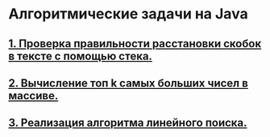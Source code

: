 # Алгоритмические задачи на Java

## [1. Проверка правильности расстановки скобок в тексте с помощью стека.](https://github.com/Java-Master-Ru/Algorithms/tree/master/IsValidParentheses/)
## [2. Вычисление топ k самых больших чисел в массиве.](https://github.com/Java-Master-Ru/Algorithms/tree/master/GetTopKItems/)
## [3. Реализация алгоритма линейного поиска.](https://github.com/Java-Master-Ru/Algorithms/tree/master/LinearSearch)
